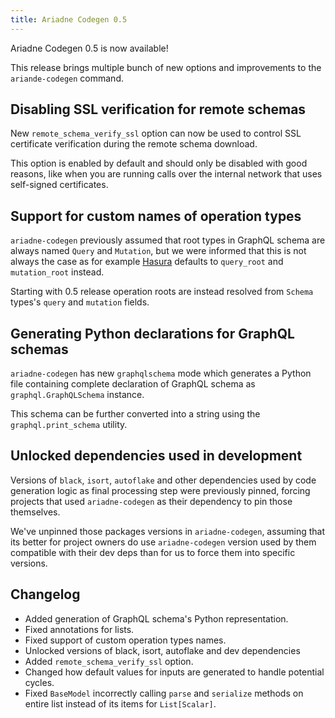 ```yaml
---
title: Ariadne Codegen 0.5
---
```


Ariadne Codegen 0.5 is now available!

This release brings multiple bunch of new options and improvements to the `ariande-codegen` command.

<!--truncate-->

## Disabling SSL verification for remote schemas

New `remote_schema_verify_ssl` option can now be used to control SSL certificate verification during the remote schema download.

This option is enabled by default and should only be disabled with good reasons, like when you are running calls over the internal network that uses self-signed certificates.


## Support for custom names of operation types

`ariadne-codegen` previously assumed that root types in GraphQL schema are always named `Query` and `Mutation`, but we were informed that this is not always the case as for example [Hasura](https://hasura.io/) defaults to `query_root` and `mutation_root` instead.

Starting with 0.5 release operation roots are instead resolved from `Schema` types's `query` and `mutation` fields.


## Generating Python declarations for GraphQL schemas

`ariadne-codegen` has new `graphqlschema` mode which generates a Python file containing complete declaration of GraphQL schema as `graphql.GraphQLSchema` instance.

This schema can be further converted into a string using the `graphql.print_schema` utility.


## Unlocked dependencies used in development

Versions of `black`, `isort`, `autoflake` and other dependencies used by code generation logic as final processing step were previously pinned, forcing projects that used `ariadne-codegen` as their dependency to pin those themselves.

We've unpinned those packages versions in `ariadne-codegen`, assuming that its better for project owners do use `ariadne-codegen` version used by them compatible with their dev deps than for us to force them into specific versions.


## Changelog

- Added generation of GraphQL schema's Python representation.
- Fixed annotations for lists.
- Fixed support of custom operation types names.
- Unlocked versions of black, isort, autoflake and dev dependencies
- Added `remote_schema_verify_ssl` option.
- Changed how default values for inputs are generated to handle potential cycles.
- Fixed `BaseModel` incorrectly calling `parse` and `serialize` methods on entire list instead of its items for `List[Scalar]`.
